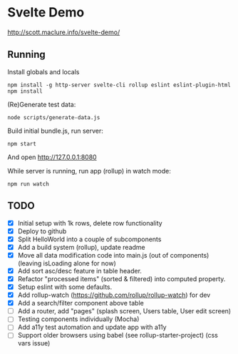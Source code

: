 # Svelte Demo

http://scott.maclure.info/svelte-demo/

## Running

Install globals and locals

```
npm install -g http-server svelte-cli rollup eslint eslint-plugin-html
npm install
```

(Re)Generate test data:

```
node scripts/generate-data.js
```

Build initial bundle.js, run server:

```
npm start
```

And open http://127.0.0.1:8080

While server is running, run app (rollup) in watch mode:

```
npm run watch
```

## TODO

- [x] Initial setup with 1k rows, delete row functionality
- [x] Deploy to github
- [x] Split HelloWorld into a couple of subcomponents
- [x] Add a build system (rollup), update readme
- [x] Move all data modification code into main.js (out of components) (leaving isLoading alone for now)
- [x] Add sort asc/desc feature in table header.
- [x] Refactor "processed items" (sorted & filtered) into computed property.
- [x] Setup eslint with some defaults.
- [x] Add rollup-watch (https://github.com/rollup/rollup-watch) for dev
- [x] Add a search/filter component above table
- [ ] Add a router, add "pages" (splash screen, Users table, User edit screen)
- [ ] Testing components individually (Mocha)
- [ ] Add a11y test automation and update app with a11y
- [ ] Support older browsers using babel (see rollup-starter-project) (css vars issue)